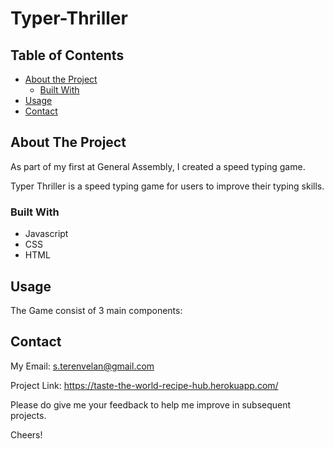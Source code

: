 # Typer-Thriller

<!-- TABLE OF CONTENTS -->
## Table of Contents

* [About the Project](#about-the-project)
  * [Built With](#built-with)
* [Usage](#usage)
* [Contact](#contact)


<!-- ABOUT THE PROJECT -->
## About The Project


As part of my first at General Assembly, I created a speed typing game.

Typer Thriller is a speed typing game for users to improve their typing skills.

### Built With

* Javascript
* CSS
* HTML


## Usage

The Game consist of 3 main components:


## Contact

My Email: s.terenvelan@gmail.com

Project Link: https://taste-the-world-recipe-hub.herokuapp.com/

Please do give me your feedback to help me improve in subsequent projects.

Cheers!
